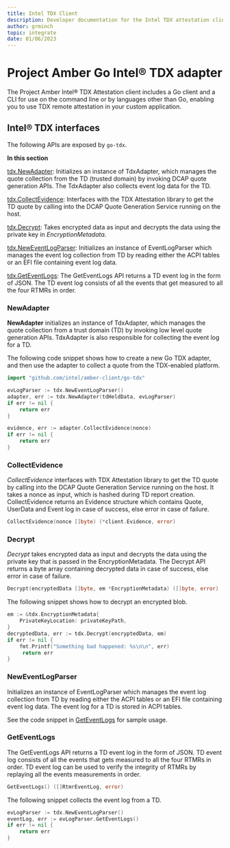 ```yaml
---
title: Intel TDX Client
description: Developer documentation for the Intel TDX attestation client and CLI.
author: grminch
topic: integrate
date: 01/06/2023
---
```


# Project Amber Go Intel® TDX adapter

The Project Amber Intel® TDX Attestation client includes a Go client and a CLI for use on the command line or by languages other than Go, enabling you to use TDX remote attestation in your custom application. 

## Intel® TDX interfaces

The following APIs are exposed by `go-tdx`.

**In this section**

[tdx.NewAdapter](#newadapter): Initializes an instance of TdxAdapter, which manages the quote collection from the TD (trusted domain) by invoking DCAP quote generation APIs. The TdxAdapter also collects event log data for the TD.
  
[tdx.CollectEvidence](#collectevidence): Interfaces with the TDX Attestation library to get the TD quote by calling into the DCAP Quote Generation Service running on the host.

[tdx.Decrypt](#decrypt): Takes encrypted data as input and decrypts the data using the private key in _EncryptionMetadata_.
  
[tdx.NewEventLogParser](#neweventlogparser): Initializes an instance of EventLogParser which manages the event log collection from TD by reading either the ACPI tables or an EFI file containing event log data.
  
[tdx.GetEventLogs](#geteventlogs): The GetEventLogs API returns a TD event log in the form of JSON. The TD event log consists of all the events that get measured to all the four RTMRs in order.  

### NewAdapter

**NewAdapter** initializes an instance of TdxAdapter, which manages the quote collection from a trust domain (TD) by invoking low level quote generation APIs. TdxAdapter is also responsible for collecting the event log for a TD.

The following code snippet shows how to create a new Go TDX adapter, and then use the adapter to collect a quote from the TDX-enabled platform.

```go
import "github.com/intel/amber-client/go-tdx"

evLogParser := tdx.NewEventLogParser()
adapter, err := tdx.NewAdapter(tdHeldData, evLogParser)
if err != nil {
    return err
}

evidence, err := adapter.CollectEvidence(nonce)
if err != nil {
    return err
}
```

### CollectEvidence

_CollectEvidence_  interfaces with TDX Attestation library to get the TD quote by calling into the DCAP Quote Generation Service running on the host. It takes a nonce as input, which is hashed during TD report creation. CollectEvidence returns an Evidence structure which contains Quote, UserData and Event log in case of success, else error in case of failure.

```go
CollectEvidence(nonce []byte) (*client.Evidence, error)
```

### Decrypt

_Decrypt_ takes encrypted data as input and decrypts the data using the private key that is passed in the EncryptionMetadata. The Decrypt API returns a byte array containing decrypted data in case of success, else error in case of failure.

```go
Decrypt(encryptedData []byte, em *EncryptionMetadata) ([]byte, error)
```

The following snippet shows how to decrypt an encrypted blob.

```go
em := &tdx.EncryptionMetadata{
	PrivateKeyLocation: privateKeyPath,
}
decryptedData, err := tdx.Decrypt(encryptedData, em)
if err != nil {
    fmt.Printf("Something bad happened: %s\n\n", err)
     return err
}
```

### NewEventLogParser

Initializes an instance of EventLogParser which manages the event log collection from TD by reading either the ACPI tables or an EFI file containing event log data. The event log for a TD is stored in ACPI tables.

See the code snippet in [GetEventLogs](#geteventlogs) for sample usage.

### GetEventLogs 

The GetEventLogs API returns a TD event log in the form of JSON. TD event log consists of all the events that gets measured to all the four RTMRs in order. TD event log can be used to verify the integrity of RTMRs by replaying all the events measurements in order.

```go
GetEventLogs() ([]RtmrEventLog, error)
```

The following snippet collects the event log from a TD.

```go
evLogParser := tdx.NewEventLogParser()
eventLog, err := evLogParser.GetEventLogs()
if err != nil {
    return err
}
```
